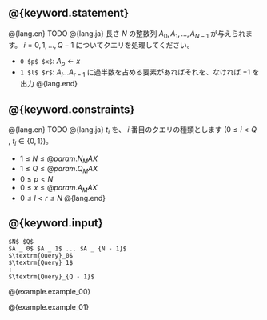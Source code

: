 ## @{keyword.statement}

@{lang.en}
TODO
@{lang.ja}
長さ $N$ の整数列 $A_0, A_1, \dots, A_{N - 1}$ が与えられます。
$i=0,1,\ldots ,Q-1$ についてクエリを処理してください。

- `0 $p$ $x$`: $A _ {p} \gets x$
- `1 $l$ $r$`: $A _ {l} \ldots A _ {r-1}$ に過半数を占める要素があればそれを、なければ $-1$ を出力
@{lang.end}

## @{keyword.constraints}

@{lang.en}
TODO
@{lang.ja}
$t _ i$ を、 $i$ 番目のクエリの種類とします ($0\leq i \lt Q$ , $t _ i\in\lbrace 0,1\rbrace$)。

- $1 \leq N \leq @{param.N_MAX}$
- $1 \leq Q \leq @{param.Q_MAX}$
- $0 \leq p < N$
- $0 \leq x \leq @{param.A_MAX}$
- $0 \leq l < r \leq N$
@{lang.end}

## @{keyword.input}

~~~
$N$ $Q$
$A _ 0$ $A _ 1$ ... $A _ {N - 1}$
$\textrm{Query}_0$
$\textrm{Query}_1$
:
$\textrm{Query}_{Q - 1}$
~~~

@{example.example_00}

@{example.example_01}
